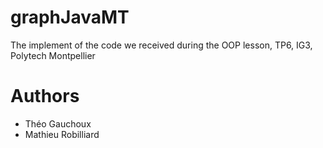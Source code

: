 # graphJavaMT
The implement of the code we received during the OOP lesson, TP6, IG3, Polytech Montpellier
# Authors
- Théo Gauchoux
- Mathieu Robilliard

